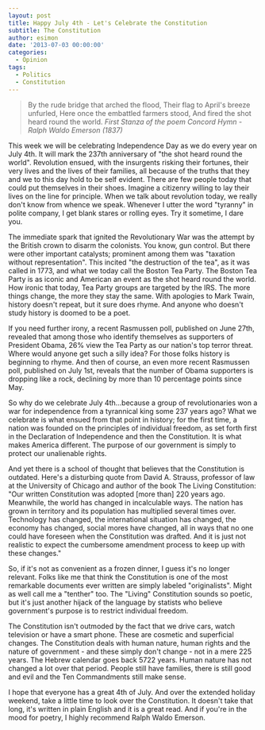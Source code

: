 ```yaml
---
layout: post
title: Happy July 4th - Let's Celebrate the Constitution
subtitle: The Constitution
author: esimon
date: '2013-07-03 00:00:00'
categories:
  - Opinion
tags:
  - Politics
  - Constitution
---
```

> By the rude bridge that arched the flood,
> Their flag to April's breeze unfurled,
> Here once the embattled farmers stood,
> And fired the shot heard round the world.
> _First Stanza of the poem Concord Hymn - Ralph Waldo Emerson (1837)_

This week we will be celebrating Independence Day as we do every year on July 4th. It will mark the 237th anniversary of "the shot heard round the world". Revolution ensued, with the insurgents risking their fortunes, their very lives and the lives of their families, all because of the truths that they and we to this day hold to be self evident. There are few people today that could put themselves in their shoes. Imagine a citizenry willing to lay their lives on the line for principle. When we talk about revolution today, we really don't know from whence we speak. Whenever I utter the word "tyranny" in polite company, I get blank stares or rolling eyes. Try it sometime, I dare you. 

The immediate spark that ignited the Revolutionary War was the attempt by the British crown to disarm the colonists. You know, gun control. But there were other important catalysts; prominent among them was "taxation without representation". This incited "the destruction of the tea", as it was called in 1773, and what we today call the Boston Tea Party. The Boston Tea Party is as iconic and American an event as the shot heard round the world. How ironic that today, Tea Party groups are targeted by the IRS. The more things change, the more they stay the same. With apologies to Mark Twain, history doesn't repeat, but it sure does rhyme. And anyone who doesn't study history is doomed to be a poet. 

If you need further irony, a recent Rasmussen poll, published on June 27th, revealed that among those who identify themselves as supporters of President Obama, 26% view the Tea Party as our nation's top terror threat. Where would anyone get such a silly idea? For those folks history is beginning to rhyme. And then of course, an even more recent Rasmussen poll, published on July 1st, reveals that the number of Obama supporters is dropping like a rock, declining by more than 10 percentage points since May. 

So why do we celebrate July 4th...because a group of revolutionaries won a war for independence from a tyrannical king some 237 years ago? What we celebrate is what ensued from that point in history; for the first time, a nation was founded on the principles of individual freedom, as set forth first in the Declaration of Independence and then the Constitution. It is what makes America different. The purpose of our government is simply to protect our unalienable rights. 

And yet there is a school of thought that believes that the Constitution is outdated. Here's a disturbing quote from David A. Strauss, professor of law at the University of Chicago and author of the book The Living Constitution: "Our written Constitution was adopted [more than] 220 years ago. Meanwhile, the world has changed in incalculable ways. The nation has grown in territory and its population has multiplied several times over. Technology has changed, the international situation has changed, the economy has changed, social mores have changed, all in ways that no one could have foreseen when the Constitution was drafted. And it is just not realistic to expect the cumbersome amendment process to keep up with these changes."

So, if it's not as convenient as a frozen dinner, I guess it's no longer relevant. Folks like me that think the Constitution is one of the most remarkable documents ever written are simply labeled "originalists". Might as well call me a "tenther" too. The "Living" Constitution sounds so poetic, but it's just another hijack of the language by statists who believe government's purpose is to restrict individual freedom. 

The Constitution isn't outmoded by the fact that we drive cars, watch television or have a smart phone. These are cosmetic and superficial changes. The Constitution deals with human nature, human rights and the nature of government - and these simply don't change - not in a mere 225 years. The Hebrew calendar goes back 5722 years. Human nature has not changed a lot over that period. People still have families, there is still good and evil and the Ten Commandments still make sense. 

I hope that everyone has a great 4th of July. And over the extended holiday weekend, take a little time to look over the Constitution. It doesn't take that long, it's written in plain English and it is a great read. And if you're in the mood for poetry, I highly recommend Ralph Waldo Emerson. 

